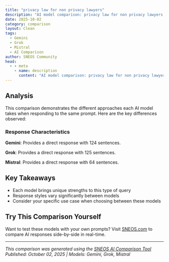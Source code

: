```yaml
---
title: "privacy law for non privacy lawyers"
description: "AI model comparison: privacy law for non privacy lawyers..."
date: 2025-10-02
category: comparison
layout: Clean
tags:
  - Gemini
  - Grok
  - Mistral
  - AI Comparison
author: SNEOS Community
head:
  - - meta
    - name: description
      content: "AI model comparison: privacy law for non privacy lawyers..."
---
```


<ChatComparison
  title="privacy law for non privacy lawyers"
  prompt="privacy law for non privacy lawyers"
  :responses='{"Gemini": "Okay, let\u0027s break down privacy law for non-privacy lawyers. This is a vast and rapidly evolving area, so this is a high-level overview designed to give you a foundation.\n\n**I. Core Concepts \u0026 Principles**\n\n* **Personal Data (or Personal Information):** This is the bedrock. It\u0027s any information that relates to an identified or identifiable natural person. \u0022Identifiable\u0022 means someone can be directly or indirectly identified, especially by reference to an identifier such as:\n * Name\n * Identification number (e.g., Social Security Number, passport number)\n * Location data\n * Online identifier (e.g., IP address, cookie ID)\n * Factors specific to the physical, physiological, genetic, mental, economic, cultural or social identity of that natural person.\n * **Note:** What constitutes \u0022personal data\u0022 is interpreted broadly and varies by jurisdiction. Even seemingly innocuous data can be personal if combined with other information.\n\n* **Data Controller:** The entity (individual, company, organization) that determines the purposes and means of the processing of personal data. In simpler terms, they decide *why* and *how* personal data is collected and used.\n\n* **Data Processor:** The entity that processes personal data on behalf of the controller. They act on the controller\u0027s instructions. Think of a cloud storage provider, a marketing automation platform, or a payroll processing company.\n\n* **Processing:** This is a broad term encompassing almost anything you can do with personal data: collection, recording, organization, structuring, storage, adaptation, alteration, retrieval, consultation, use, disclosure by transmission, dissemination or otherwise making available, alignment or combination, restriction, erasure or destruction.\n\n* **Data Subject:** The individual whose personal data is being processed.\n\n* **Key Principles (often overlapping):**\n * **Transparency/Notice:** Individuals must be informed about what data is collected, how it\u0027s used, and with whom it\u0027s shared. This is typically done through a privacy policy.\n * **Purpose Limitation:** Data should only be collected for specified, explicit, and legitimate purposes.\n * **Data Minimization:** Collect only the data that is necessary for the stated purpose. Don\u0027t hoard data \u0022just in case.\u0022\n * **Accuracy:** Ensure that personal data is accurate and kept up to date.\n * **Storage Limitation:** Retain data only for as long as necessary to fulfill the purpose for which it was collected.\n * **Integrity and Confidentiality (Security):** Protect personal data from unauthorized access, use, disclosure, alteration, or destruction. Implement appropriate technical and organizational measures.\n * **Accountability:** The controller is responsible for complying with privacy laws and must be able to demonstrate compliance.\n * **Lawfulness, Fairness, and Transparency:** Processing must be based on a lawful basis, fair to the data subject, and transparent.\n\n**II. Major Privacy Laws \u0026 Regulations**\n\nHere\u0027s a brief overview of some of the most significant privacy laws globally:\n\n* **GDPR (General Data Protection Regulation) - European Union:**\n * Considered the gold standard of privacy laws.\n * Applies to any organization that processes the personal data of individuals in the EU, regardless of where the organization is located.\n * Grants individuals strong rights, including the right to access, rectify, erase, restrict processing, data portability, and object to processing.\n * Requires a lawful basis for processing personal data (e.g., consent, contract, legal obligation, legitimate interests).\n * Mandates data breach notification requirements.\n * Significant penalties for non-compliance (up to 4% of global annual turnover).\n * Specific requirements for data transfers outside the EU.\n\n* **CCPA/CPRA (California Consumer Privacy Act/California Privacy Rights Act) - United States:**\n * Grants California residents rights to know what personal information is collected, to delete personal information, to opt-out of the sale or sharing of personal information, and to non-discrimination for exercising their rights.\n * Applies to businesses that meet certain thresholds (e.g., annual gross revenues, number of consumers\u0027 personal information processed).\n * The CPRA amended the CCPA and created the California Privacy Protection Agency (CPPA) to enforce the law.\n * \u0022Sale\u0022 and \u0022Sharing\u0022 are defined broadly. \u0022Sale\u0022 is defined as exchanging personal information for monetary *or other valuable consideration*. \u0022Sharing\u0022 is defined as sharing personal information to a third party for cross-context behavioral advertising.\n\n* **Other U.S. State Privacy Laws:**\n * A growing number of states have enacted comprehensive privacy laws, including:\n * **Virginia (VCDPA)**\n * **Colorado (CPA)**\n * **Utah (UCPA)**\n * **Connecticut (CTDPA)**\n * **Iowa (ICPA)**\n * **Indiana (Indiana Consumer Data Protection Act)**\n * **Tennessee (Tennessee Information Protection Act)**\n * **Montana (Montana Consumer Data Privacy Act)**\n * **Oregon (Oregon Consumer Privacy Act)**\n * **Texas (Texas Data Privacy and Security Act)**\n * **Delaware (Delaware Personal Data Privacy Act)**\n * These laws have similarities to the GDPR and CCPA/CPRA, but also have important differences. It\u0027s crucial to analyze each law individually.\n\n* **PIPEDA (Personal Information Protection and Electronic Documents Act) - Canada:**\n * Applies to private-sector organizations that collect, use, or disclose personal information in the course of commercial activities.\n * Based on fair information principles.\n\n* **LGPD (Lei Geral de Prote\u00E7\u00E3o de Dados) - Brazil:**\n * Similar to the GDPR.\n * Applies to the processing of personal data of individuals located in Brazil.\n\n* **Other Country-Specific Laws:** Virtually every country has some form of data protection law. Some are comprehensive, others are sector-specific. Examples include laws in Australia, Japan, South Korea, China, India, and many more.\n\n* **Sector-Specific Laws:**\n * **HIPAA (Health Insurance Portability and Accountability Act) - United States:** Protects Protected Health Information (PHI).\n * **COPPA (Children\u0027s Online Privacy Protection Act) - United States:** Protects the online privacy of children under 13.\n * **GLBA (Gramm-Leach-Bliley Act) - United States:** Protects the privacy of consumer financial information.\n\n**III. Key Areas of Focus for Non-Privacy Lawyers**\n\nEven if you\u0027re not a dedicated privacy lawyer, you\u0027ll likely encounter privacy issues in your practice. Here\u0027s where you need to be aware:\n\n* **Contract Drafting and Review:**\n * **Data Processing Agreements (DPAs):** These are essential when your client is using a data processor. They outline the processor\u0027s obligations regarding data security, confidentiality, and compliance with privacy laws. Ensure they comply with Article 28 of the GDPR, for example, if applicable.\n * **Vendor Agreements:** If a vendor will have access to personal data, include privacy and security provisions.\n * **Service Agreements:** If your client is providing a service that involves processing personal data, ensure the agreement addresses data protection responsibilities.\n * **Due Diligence:** When advising on mergers and acquisitions, consider the target company\u0027s privacy compliance. Data breaches or non-compliance can create significant liability.\n\n* **Data Breach Response:**\n * Understand the notification requirements in relevant jurisdictions. Deadlines are often very short.\n * Know the legal requirements for investigating and remediating a breach.\n * Advise clients on potential litigation risks and regulatory enforcement actions.\n\n* **Website and App Compliance:**\n * Privacy policies: Ensure they are clear, comprehensive, and accurately reflect the data processing practices.\n * Cookie policies: Explain the use of cookies and other tracking technologies.\n * Terms of Service: Integrate privacy considerations into the terms.\n * Consent mechanisms: Implement legally compliant consent mechanisms (e.g., for cookies, marketing emails).\n\n* **Marketing and Advertising:**\n * Understand the rules regarding email marketing (e.g., CAN-SPAM Act in the U.S., GDPR requirements for consent).\n * Be aware of restrictions on targeted advertising and the use of personal data for marketing purposes.\n * Advise clients on compliance with laws regarding online tracking and behavioral advertising.\n\n* **Employment Law:**\n * Privacy issues arise in the context of employee monitoring, background checks, and the handling of employee personal data.\n * Ensure compliance with data protection laws when processing employee data.\n\n* **Litigation:**\n * Data breaches can lead to litigation.\n * Privacy laws affect discovery and the handling of personal data in litigation.\n * Be aware of potential causes of action related to privacy violations.\n\n* **International Transactions:**\n * Understand the rules governing cross-border data transfers. The GDPR, for example, has strict requirements for transferring data outside the EU.\n * Consider the privacy laws of all relevant jurisdictions when advising on international transactions.\n\n**IV. Practical Tips for Non-Privacy Lawyers**\n\n* **Stay Updated:** Privacy law is constantly evolving. Subscribe to relevant newsletters, follow privacy law blogs, and attend webinars to stay informed. The IAPP (International Association of Privacy Professionals) is a great resource.\n* **Know Your Limitations:** If you encounter a complex privacy issue, consult with a qualified privacy lawyer.\n* **Ask the Right Questions:** When working with clients, ask detailed questions about their data processing practices. Don\u0027t assume you know how they handle personal data.\n* **Document Everything:** Keep a record of your advice and the steps you take to address privacy issues.\n* **Focus on Risk Assessment:** Help your clients identify and assess their privacy risks.\n* **Consider a Privacy Compliance Framework:** Encourage your clients to implement a comprehensive privacy compliance program based on a recognized framework (e.g., NIST Privacy Framework, ISO 27701).\n\n**V. Key Questions to Ask Clients**\n\n* What types of personal data do you collect?\n* Where do you collect personal data from (e.g., website, customers, employees)?\n* What do you use the personal data for?\n* With whom do you share personal data?\n* Where is the personal data stored?\n* How long do you retain the personal data?\n* What security measures do you have in place to protect personal data?\n* Do you have a privacy policy?\n* Do you have a data breach response plan?\n* Do you transfer personal data outside of the country?\n\n**In summary:** Privacy law is complex, but understanding the fundamental principles and key laws is essential for all lawyers. By staying informed and asking the right questions, you can help your clients navigate the ever-changing privacy landscape and avoid costly legal pitfalls. Good luck!\n", "Grok": "Privacy law is a complex and rapidly evolving area of law that deals with the protection of personal information and individual rights to privacy. For non-privacy lawyers or laypeople, understanding the basics of privacy law can be helpful in navigating personal and professional situations, especially in an era where data is collected, stored, and shared extensively. Below is a simplified overview of privacy law, focusing on key concepts, principles, and practical implications.\n\n---\n\n### **1. What is Privacy Law?**\nPrivacy law governs how personal information is collected, used, shared, and stored by individuals, businesses, and governments. It aims to balance individual rights to control their personal data with the legitimate needs of organizations to use data for business, security, or public purposes.\n\n- **Personal Information/Data**: This includes any data that can identify an individual, such as names, addresses, social security numbers, email addresses, phone numbers, financial information, health records, or even online activity (like browsing history or IP addresses).\n- **Scope**: Privacy laws apply to both public entities (governments) and private entities (businesses, organizations) and often vary by country or region.\n\n---\n\n### **2. Core Principles of Privacy Law**\nMost privacy laws are built on a few universal principles designed to protect individuals. These include:\n\n- **Transparency**: Organizations must clearly inform individuals about what data is being collected and how it will be used.\n- **Consent**: Individuals should have the right to consent (or refuse) to the collection and use of their data, ideally through clear and informed choices.\n- **Purpose Limitation**: Data should only be used for the specific purpose for which it was collected, unless further consent is obtained.\n- **Data Minimization**: Only the data necessary for the stated purpose should be collected and retained.\n- **Security**: Organizations must protect personal data from unauthorized access, breaches, or misuse.\n- **Accountability**: Organizations are responsible for complying with privacy laws and must demonstrate how they protect data.\n- **Individual Rights**: Individuals often have rights to access, correct, delete, or restrict the use of their data.\n\n---\n\n### **3. Key Privacy Laws and Regulations Around the World**\nPrivacy laws differ significantly by jurisdiction, but here are some of the most influential ones:\n\n- **General Data Protection Regulation (GDPR) - European Union**:\n - One of the most comprehensive privacy laws globally, effective since 2018.\n - Applies to any organization (inside or outside the EU) that processes the personal data of EU residents.\n - Key features: Strong consent requirements, rights to data erasure (\u0022right to be forgotten\u0022), data portability, and heavy fines for non-compliance (up to 4% of annual global revenue).\n - Impacts: Many global companies have adopted GDPR-like standards even outside the EU due to its extraterritorial reach.\n\n- **California Consumer Privacy Act (CCPA) - United States**:\n - Enacted in 2020 and expanded by the California Privacy Rights Act (CPRA) in 2023.\n - Applies to businesses that collect data from California residents and meet certain revenue or data volume thresholds.\n - Key features: Rights to know what data is collected, opt-out of data sales, and request deletion of data.\n - Impacts: As California is a major economic hub, many U.S. companies comply with CCPA standards nationwide.\n\n- **Other U.S. Laws**:\n - The U.S. lacks a single federal privacy law but has sector-specific laws like:\n - **HIPAA (Health Insurance Portability and Accountability Act)**: Protects health information.\n - **COPPA (Children\u2019s Online Privacy Protection Act)**: Protects children under 13 online.\n - Various state laws are emerging (e.g., Virginia, Colorado, and Utah have privacy laws similar to CCPA).\n - Impacts: Businesses must navigate a patchwork of regulations depending on location and industry.\n\n- **Canada - Personal Information Protection and Electronic Documents Act (PIPEDA)**:\n - Governs how private-sector organizations handle personal data in commercial activities.\n - Key features: Requires consent, accountability, and transparency.\n - Impacts: Similar to GDPR but less stringent; applies to businesses with cross-border data flows.\n\n- **Other Notable Laws**:\n - **Brazil\u2019s LGPD (Lei Geral de Prote\u00E7\u00E3o de Dados)**: Modeled after GDPR, focuses on consent and data protection.\n - **India\u2019s Personal Data Protection Bill**: Still evolving, but aims to regulate data processing with a focus on consent and localization of data.\n\n---\n\n### **4. Key Privacy Rights for Individuals**\nDepending on where you are, privacy laws may grant you specific rights over your data:\n\n- **Right to Access**: You can ask organizations to show you what data they have about you.\n- **Right to Correction**: You can request corrections to inaccurate data.\n- **Right to Deletion**: Also called the \u201Cright to be forgotten,\u201D you can ask for your data to be erased under certain circumstances.\n- **Right to Restrict Processing**: You can limit how your data is used.\n- **Right to Data Portability**: You can request your data in a usable format to transfer to another service.\n- **Right to Opt-Out**: You can refuse consent for certain uses, like marketing or data sharing.\n\n---\n\n### **5. Practical Implications for Non-Lawyers**\nUnderstanding privacy law isn\u2019t just for lawyers\u2014it\u2019s relevant to everyday life and business. Here\u2019s how it might affect you:\n\n- **As an Individual**:\n - Be aware of what data you share online or with companies (e.g., social media, apps, or websites).\n - Read privacy policies (or at least summaries) to understand how your data is used.\n - Exercise your rights (e.g., opt out of marketing emails, request data deletion, or file complaints if your data is mishandled).\n - Use strong passwords, enable two-factor authentication, and be cautious about phishing scams to protect your data.\n\n- **As a Small Business Owner or Employee**:\n - If you collect customer or employee data (e.g., email addresses, payment info), you may need to comply with privacy laws.\n - Create a privacy policy for your website or business that explains data practices.\n - Train staff on data protection and secure storage of sensitive information.\n - Be prepared for data subject requests (e.g., someone asking to see or delete their data).\n - Consider consulting a lawyer or privacy expert if you operate across borders or handle sensitive data.\n\n- **As a Consumer of Technology**:\n - Many apps and devices (like smart home devices or fitness trackers) collect data\u2014understand what\u2019s being collected and whether you\u2019re comfortable with it.\n - Adjust privacy settings on social media, browsers, and apps to limit data sharing.\n - Be cautious of \u201Cfree\u201D services\u2014often, your data is the price you pay.\n\n---\n\n### **6. Common Privacy Issues and Concerns**\nHere are some real-world privacy topics that often come up:\n\n- **Data Breaches**: When personal data is exposed (e.g., hacking of a company\u2019s database), laws often require companies to notify affected individuals and may impose penalties.\n- **Cookies and Tracking**: Websites use cookies to track user behavior. Laws like GDPR and CCPA often require consent before tracking (e.g., cookie banners).\n- **Surveillance and Government Access**: Balancing privacy with national security is controversial\u2014governments may access personal data under certain laws, raising concerns about overreach.\n- **Workplace Privacy**: Employers may monitor emails or internet use, but laws often require notice or consent (varies by jurisdiction).\n- **Children\u2019s Privacy**: Extra protections often apply to data about minors, like parental consent requirements under COPPA.\n\n---\n\n### **7. Enforcement and Penalties**\nPrivacy laws are enforced by government agencies (e.g., the European Data Protection Board for GDPR, or the California Attorney General for CCPA). Non-compliance can lead to:\n- Fines (e.g., millions of dollars under GDPR).\n- Lawsuits from individuals or class actions.\n- Reputational damage for businesses.\n\nAs a non-lawyer, it\u2019s worth noting that regulators are increasingly active, and even small businesses can face penalties for ignoring privacy rules.\n\n---\n\n### **8. Tips for Staying Compliant and Protected**\n- **For Individuals**:\n - Regularly review privacy settings on apps and devices.\n - Avoid sharing sensitive information unless necessary.\n - Report violations or breaches to relevant authorities (e.g., file a GDPR complaint with a Data Protection Authority in the EU).\n- **For Businesses**:\n - Conduct a data inventory to understand what data you collect and why.\n - Implement security measures (encryption, access controls, etc.).\n - Appoint a data protection officer if required (e.g., under GDPR for certain businesses).\n - Keep records of consent and data processing activities.\n\n---\n\n### **9. Where to Learn More or Get Help**\n- **Government Resources**: Check websites of data protection authorities (e.g., EU\u2019s GDPR portal, FTC in the U.S., or California\u2019s CCPA page).\n- **Non-Profit Organizations**: Groups like the Electronic Frontier Foundation (EFF) or Privacy International offer guides and advocacy for individuals.\n- **Legal Counsel**: If you\u2019re a business or face a specific issue (e.g., a data breach), consult a lawyer with privacy expertise.\n- **Online Tools**: Use resources like privacy-focused browser extensions (e.g., Privacy Badger) or guides from tech companies on managing data settings.\n\n---\n\n### **Conclusion**\nPrivacy law may seem daunting, but at its core, it\u2019s about empowering individuals to control their personal information and holding organizations accountable for how they handle data. For non-lawyers, the key takeaway is to stay informed, be proactive about protecting your data, and know your rights. If you\u2019re in a business or role that handles personal information, even a basic understanding of applicable laws can help you avoid costly mistakes.\n\nIf you have a specific question or scenario (e.g., a particular country\u2019s law or a workplace issue), feel free to ask for more", "Mistral": "Privacy law is a complex and evolving field, but understanding the basics can be crucial for non-privacy lawyers who need to navigate these issues in their practice. Here are some key concepts and laws to be aware of:\n\n### Key Concepts\n\n1. **Personal Data**: Information that relates to an identified or identifiable individual. This can include names, addresses, email addresses, and more.\n2. **Data Controller**: The entity that determines the purposes and means of processing personal data.\n3. **Data Processor**: The entity that processes personal data on behalf of the data controller.\n4. **Consent**: Explicit permission given by an individual for their personal data to be processed.\n5. **Data Breach**: An incident where personal data is accessed, disclosed, or lost without authorization.\n\n### Major Privacy Laws\n\n1. **General Data Protection Regulation (GDPR)**:\n - **Scope**: Applies to organizations that process the personal data of individuals in the European Union (EU), regardless of where the organization is located.\n - **Key Provisions**:\n - Right to access, rectify, and erase personal data.\n - Data minimization and purpose limitation.\n - Data protection by design and default.\n - Mandatory data breach notifications.\n - Appointment of a Data Protection Officer (DPO) for certain organizations.\n\n2. **California Consumer Privacy Act (CCPA)**:\n - **Scope**: Applies to businesses that collect personal information from California residents and meet certain thresholds (e.g., annual gross revenue over $25 million, buying or selling personal information of 50,000 or more consumers, etc.).\n - **Key Provisions**:\n - Right to know what personal information is being collected.\n - Right to delete personal information.\n - Right to opt-out of the sale of personal information.\n - Non-discrimination for exercising privacy rights.\n\n3. **California Privacy Rights Act (CPRA)**:\n - **Scope**: Expands on the CCPA and applies to businesses that meet similar thresholds.\n - **Key Provisions**:\n - Establishes the California Privacy Protection Agency.\n - Introduces new rights, such as the right to correct inaccurate personal information.\n - Enhances enforcement and penalties.\n\n4. **Health Insurance Portability and Accountability Act (HIPAA)**:\n - **Scope**: Applies to healthcare providers, health plans, and healthcare clearinghouses in the United States.\n - **Key Provisions**:\n - Protects the privacy and security of individuals\u0027 medical records and other health information.\n - Requires covered entities to implement safeguards to protect electronic health information.\n - Mandatory data breach notifications.\n\n5. **Children\u0027s Online Privacy Protection Act (COPPA)**:\n - **Scope**: Applies to websites and online services directed at children under 13 years old in the United States.\n - **Key Provisions**:\n - Requires parental consent for the collection of personal information from children.\n - Mandates clear and comprehensive privacy policies.\n - Ensures the security and confidentiality of children\u0027s personal information.\n\n### Best Practices\n\n1. **Data Mapping**: Understand what personal data your organization collects, where it is stored, and how it is used.\n2. **Privacy Policies**: Develop clear and comprehensive privacy policies that inform individuals about how their data will be used.\n3. **Consent Management**: Ensure that consent is obtained in a clear and unambiguous manner.\n4. **Data Security**: Implement robust security measures to protect personal data from unauthorized access and breaches.\n5. **Training and Awareness**: Educate employees about privacy laws and best practices.\n6. **Incident Response**: Have a plan in place for responding to data breaches, including notification procedures.\n\n### Resources\n\n1. **Regulatory Guidance**: Consult guidelines and resources provided by regulatory bodies such as the European Data Protection Board (EDPB) for GDPR, the California Attorney General for CCPA/CPRA, and the U.S. Department of Health and Human Services for HIPAA.\n2. **Legal Counsel**: Seek advice from specialized privacy lawyers for complex or high-stakes issues.\n3. **Industry Standards**: Follow industry-specific standards and best practices for data protection.\n\nUnderstanding these basics can help non-privacy lawyers navigate privacy issues more effectively and ensure compliance with relevant laws."}' 
  published-date="02:05"
/>

## Analysis

This comparison demonstrates the different approaches each AI model takes when responding to the same prompt. Here are the key differences observed:

### Response Characteristics

**Gemini**: Provides a direct response with 124 sentences. 

**Grok**: Provides a direct response with 125 sentences. 

**Mistral**: Provides a direct response with 64 sentences. 

## Key Takeaways

- Each model brings unique strengths to this type of query
- Response styles vary significantly between models
- Consider your specific use case when choosing between these models

## Try This Comparison Yourself

Want to test these models with your own prompts? Visit [SNEOS.com](https://sneos.com) to compare AI responses side-by-side in real-time.

---

*This comparison was generated using the [SNEOS AI Comparison Tool](https://sneos.com)*
*Published: October 02, 2025 | Models: Gemini, Grok, Mistral*
